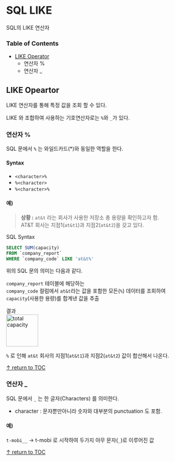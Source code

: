 # SQL LIKE
SQL의 LIKE 연산자  
 
### Table of Contents
 * [LIKE Operator](#like-operator)
   * 연산자 %
   * 연산자 _


## LIKE Opeartor  
LIKE 연산자를 통해 특정 값을 조회 할 수 있다.

LIKE 와 조합하여 사용하는 기호연산자로는 ```%```와 ```_```가 있다.


### 연산자 %
SQL 문에서 ```%``` 는 와일드카드(*)와 동일한 역할을 한다.  

#### Syntax
* ```<character>%```
* ```%<character>```
* ```%<character>%```

#### 예)
> **상황 :** ```at&t``` 라는 회사가 사용한 저장소 총 용량을 확인하고자 함.  
AT&T 회사는 지점1(```at&t1```)과 지점2(```at&t2```)을 갖고 있다.

SQL Syntax 
  ```sql
  SELECT SUM(capacity)
  FROM `company_report`
  WHERE `company_code` LIKE 'at&t%'
  ```
위의 SQL 문의 의미는 다음과 같다.

  `company_report` 테이블에 해당하는   
  `company_code` 컬럼에서   ```at&t```라는 값을 포함한 모든(```%```) 데이터를 조회하여  
  ```capacity```(사용한 용량)를 합계낸 값을 추출  

결과  
  <img width="86" alt="total capacity" src="https://user-images.githubusercontent.com/48475824/89561545-9c09e200-d853-11ea-9fdd-d732202466c2.png">

 ```%``` 로 인해 ```at&t``` 회사의 지점1(```at&t1```)과 지점2(```at&t2```) 값이 합산해서 나온다.  
 

[↑ return to TOC](#table-of-contents)


### 연산자 _
SQL 문에서 ```_``` 는 한 글자(Characters) 를 의미한다.  
* character : 문자뿐만아니라 숫자와 대부분의 punctuation 도 포함.  

#### 예)
```t-mobi__``` → t-mobi 로 시작하여 두가지 아무 문자(```_```)로 이루어진 값  

[↑ return to TOC](#table-of-contents)
